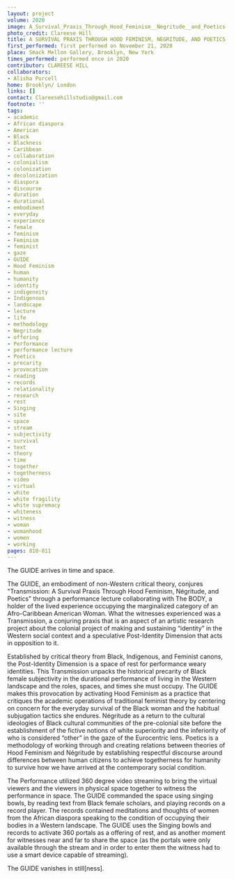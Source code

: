 ```yaml
---
layout: project
volume: 2020
image: A_Survival_Praxis_Through_Hood_Feminism__Negritude__and_Poetics--Clareese_Hill.jpg
photo_credit: Clareese Hill
title: A SURVIVAL PRAXIS THROUGH HOOD FEMINISM, NEGRITUDE, AND POETICS
first_performed: first performed on November 21, 2020
place: Smack Mellon Gallery, Brooklyn, New York
times_performed: performed once in 2020
contributor: CLAREESE HILL
collaborators:
- Alisha Purcell
home: Brooklyn/ London
links: []
contact: Clareesehillstudio@gmail.com
footnote: ''
tags:
- academic
- African diaspora
- American
- Black
- Blackness
- Caribbean
- collaboration
- colonialism
- colonization
- decolonization
- diaspora
- discourse
- duration
- durational
- embodiment
- everyday
- experience
- female
- feminism
- Feminism
- feminist
- gaze
- GUIDE
- Hood Feminism
- human
- humanity
- identity
- indigeneity
- Indigenous
- landscape
- lecture
- life
- methodology
- Negritude
- offering
- Performance
- performance lecture
- Poetics
- precarity
- provocation
- reading
- records
- relationality
- research
- rest
- Singing
- site
- space
- stream
- subjectivity
- survival
- text
- theory
- time
- together
- togetherness
- video
- virtual
- white
- white fragility
- white supremacy
- whiteness
- witness
- woman
- womanhood
- women
- working
pages: 810-811
---
```


The GUIDE arrives in time and space.

The GUIDE, an embodiment of non-Western critical theory, conjures "Transmission: A Survival Praxis Through Hood Feminism, Négritude, and Poetics" through a performance lecture collaborating with The BODY, a holder of the lived experience occupying the marginalized category of an Afro-Caribbean American Woman. What the witnesses experienced was a Transmission, a conjuring praxis that is an aspect of an artistic research project about the colonial project of making and sustaining “identity” in the Western social context and a speculative Post-Identity Dimension that acts in opposition to it.

Established by critical theory from Black, Indigenous, and Feminist canons, the Post-Identity Dimension is a space of rest for performance weary identities. This Transmission unpacks the historical precarity of Black female subjectivity in the durational performance of living in the Western landscape and the roles, spaces, and times she must occupy. The GUIDE makes this provocation by activating Hood Feminism as a practice that critiques the academic operations of traditional feminist theory by centering on concern for the everyday survival of the Black woman and the habitual subjugation tactics she endures. Négritude as a return to the cultural ideologies of Black cultural communities of the pre-colonial site before the establishment of the fictive notions of white superiority and the inferiority of who is considered “other” in the gaze of the Eurocentric lens. Poetics is a methodology of working through and creating relations between theories of Hood Feminism and Négritude by establishing respectful discourse around differences between human citizens to achieve togetherness for humanity to survive how we have arrived at the contemporary social condition.

The Performance utilized 360 degree video streaming to bring the virtual viewers and the viewers in physical space together to witness the performance in space. The GUIDE commanded the space using singing bowls, by reading text from Black female scholars, and playing records on a record player. The records contained meditations and thoughts of women from the African diaspora speaking to the condition of occupying their bodies in a Western landscape. The GUIDE uses the Singing bowls and records  to activate 360 portals as a offering of rest, and as another moment for witnesses near and far to share the space (as the portals were only available through the stream and in order to enter them the witness had to use a smart device capable of streaming).

The GUIDE vanishes in still[ness].